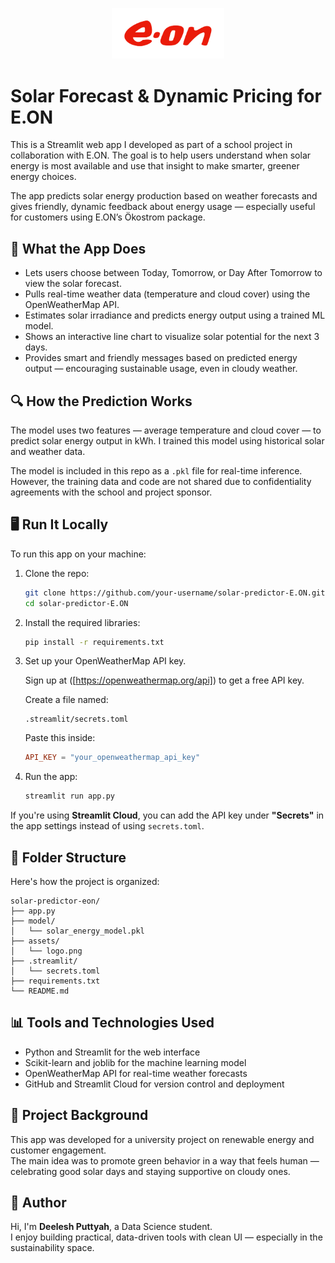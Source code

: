 <p align="center">
  <img src="assets/logo.png" width="180" alt="Logo">
</p>

#  Solar Forecast & Dynamic Pricing for E.ON 

This is a Streamlit web app I developed as part of a school project in collaboration with E.ON. The goal is to help users understand when solar energy is most available and use that insight to make smarter, greener energy choices.

The app predicts solar energy production based on weather forecasts and gives friendly, dynamic feedback about energy usage — especially useful for customers using E.ON’s Ökostrom package.

## 🌟 What the App Does

- Lets users choose between Today, Tomorrow, or Day After Tomorrow to view the solar forecast.
- Pulls real-time weather data (temperature and cloud cover) using the OpenWeatherMap API.
- Estimates solar irradiance and predicts energy output using a trained ML model.
- Shows an interactive line chart to visualize solar potential for the next 3 days.
- Provides smart and friendly messages based on predicted energy output — encouraging sustainable usage, even in cloudy weather.

## 🔍 How the Prediction Works

The model uses two features — average temperature and cloud cover — to predict solar energy output in kWh. I trained this model using historical solar and weather data.

The model is included in this repo as a `.pkl` file for real-time inference.  
However, the training data and code are not shared due to confidentiality agreements with the school and project sponsor.

## 🖥️ Run It Locally

To run this app on your machine:

1. Clone the repo:

   ```bash
   git clone https://github.com/your-username/solar-predictor-E.ON.git
   cd solar-predictor-E.ON
   ```

2. Install the required libraries:

   ```bash
   pip install -r requirements.txt
   ```

3. Set up your OpenWeatherMap API key.

   Sign up at ([https://openweathermap.org/api]) to get a free API key.

   Create a file named:

   ```
   .streamlit/secrets.toml
   ```

   Paste this inside:

   ```toml
   API_KEY = "your_openweathermap_api_key"
   ```

4. Run the app:

   ```bash
   streamlit run app.py
   ```

If you're using **Streamlit Cloud**, you can add the API key under **"Secrets"** in the app settings instead of using `secrets.toml`.

## 📁 Folder Structure

Here's how the project is organized:

```
solar-predictor-eon/
├── app.py
├── model/
│   └── solar_energy_model.pkl
├── assets/
│   └── logo.png
├── .streamlit/
│   └── secrets.toml
├── requirements.txt
└── README.md
```

## 📊 Tools and Technologies Used

- Python and Streamlit for the web interface
- Scikit-learn and joblib for the machine learning model
- OpenWeatherMap API for real-time weather forecasts
- GitHub and Streamlit Cloud for version control and deployment

## 🎯 Project Background

This app was developed for a university project on renewable energy and customer engagement.  
The main idea was to promote green behavior in a way that feels human — celebrating good solar days and staying supportive on cloudy ones.

## 👤 Author

Hi, I'm **Deelesh Puttyah**, a Data Science student.  
I enjoy building practical, data-driven tools with clean UI — especially in the sustainability space.




